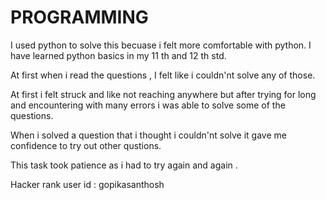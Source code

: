 # PROGRAMMING

<p> I used python to solve this becuase i felt more comfortable with python. I have learned python basics in my 11 th and 12 th std.</p>
<p> At first when i read the questions , I felt like i couldn'nt solve any of those. </p>
<p> At first i felt struck and like not reaching anywhere but after trying for long and encountering with many errors i was able to solve some of the questions.</p>
<p> When i solved a question that i thought i couldn'nt solve it gave me confidence to try out other qustions.</p>
<p> This task took patience as i had to try again and again .</p>
<p>Hacker rank user id : gopikasanthosh
